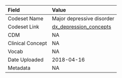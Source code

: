 |Field            |Value                     |
|:----------------|:-------------------------|
|Codeset Name     |Major depressive disorder |
|Codeset Link     |[dx_depression_concepts](https://github.com/PEDSnet/Variable-Dictionary/blob/main/condition/dx_depression_concepts.csv)|
|CDM              |NA                        |
|Clinical Concept |NA                        |
|Vocab            |NA                        |
|Date Uploaded    |2018-04-16                |
|Metadata         |NA                        |
